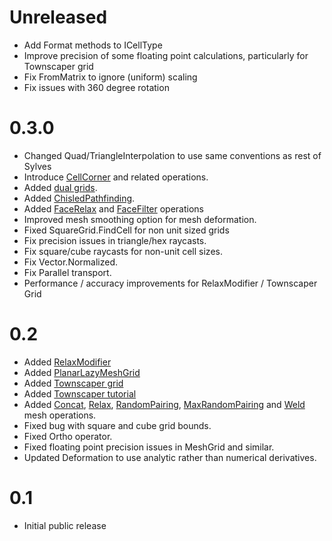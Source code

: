 # Unreleased
* Add Format methods to ICellType
* Improve precision of some floating point calculations, particularly for Townscaper grid
* Fix FromMatrix to ignore (uniform) scaling
* Fix issues with 360 degree rotation


# 0.3.0
* Changed Quad/TriangleInterpolation to use same conventions as rest of Sylves
* Introduce [CellCorner](xref:Sylves.CellCorner) and related operations.
* Added [dual grids](concepts/dual.md).
* Added [ChisledPathfinding](xref:Sylves.ChisledPathfinding).
* Added [FaceRelax](xref:Sylves.MeshDataOperations.FaceRelax(Sylves.MeshData,System.Int32)) and [FaceFilter](xref:Sylves.MeshDataOperations.FaceFilter(Sylves.MeshData,System.Func{Sylves.MeshUtils.Face,System.Int32,System.Boolean})) operations
* Improved mesh smoothing option for mesh deformation.
* Fixed SquareGrid.FindCell for non unit sized grids
* Fix precision issues in triangle/hex raycasts.
* Fix square/cube raycasts for non-unit cell sizes.
* Fix Vector.Normalized.
* Fix Parallel transport.
* Performance / accuracy improvements for RelaxModifier / Townscaper Grid

# 0.2

* Added [RelaxModifier](modifiers/relaxmodifier.md)
* Added [PlanarLazyMeshGrid](grids/planarlazymeshgrid.md)
* Added [Townscaper grid](xref:Sylves.TownscaperGrid)
* Added [Townscaper tutorial](tutorials/townscaper.md)
* Added [Concat](xref:Sylves.MeshDataOperations.Concat(System.Collections.Generic.IEnumerable{Sylves.MeshData},System.Collections.Generic.List{System.Int32[]}@)), [Relax](xref:Sylves.MeshDataOperations.Relax(Sylves.MeshData,System.Int32)), [RandomPairing](xref:Sylves.MeshDataOperations.RandomPairing(Sylves.MeshData,System.Func{System.Double})), [MaxRandomPairing](xref:Sylves.MeshDataOperations.MaxRandomPairing(Sylves.MeshData,System.Func{System.Double})) and [Weld](xref:Sylves.MeshDataOperations.Weld(Sylves.MeshData,System.Single)) mesh operations.
* Fixed bug with square and cube grid bounds.
* Fixed Ortho operator.
* Fixed floating point precision issues in MeshGrid and similar.
* Updated Deformation to use analytic rather than numerical derivatives.

# 0.1

* Initial public release